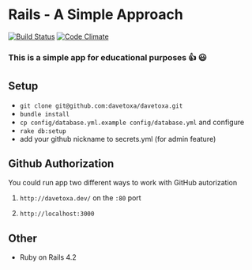 Rails - A Simple Approach
====

[![Build Status](https://travis-ci.org/davetoxa/friends.svg)](https://travis-ci.org/davetoxa/friends)
[![Code Climate](https://codeclimate.com/github/davetoxa/friends/badges/gpa.svg)](https://codeclimate.com/github/davetoxa/friends)

### This is a simple app for educational purposes :+1: :smiley:
## Setup

* `git clone git@github.com:davetoxa/davetoxa.git`
* `bundle install`
* `cp config/database.yml.example config/database.yml` and configure
* `rake db:setup`
* add your github nickname to secrets.yml (for admin feature)

## Github Authorization

You could run app two different ways to work with GitHub autorization

1. `http://davetoxa.dev/` on the `:80` port

2. `http://localhost:3000`

## Other
* Ruby on Rails 4.2

